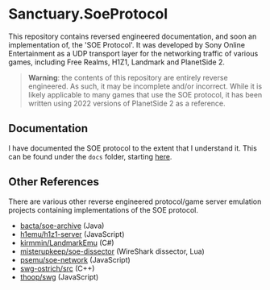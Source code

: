 # Sanctuary.SoeProtocol

This repository contains reversed engineered documentation, and soon an implementation of, the
'SOE Protocol'. It was developed by Sony Online Entertainment as a UDP transport layer for the
networking traffic of various games, including Free Realms, H1Z1, Landmark and PlanetSide 2.

> **Warning**: the contents of this repository are entirely reverse engineered. As such, it may be
> incomplete and/or incorrect. While it is likely applicable to many games that use the SOE protocol,
> it has been written using 2022 versions of PlanetSide 2 as a reference.

## Documentation

I have documented the SOE protocol to the extent that I understand it. This can be found under the
`docs` folder, starting [here](./docs/index.md).

## Other References

There are various other reverse engineered protocol/game server emulation projects containing
implementations of the SOE protocol.

- [bacta/soe-archive](https://github.com/bacta/soe-archive) (Java)
- [h1emu/h1z1-server](https://github.com/H1emu/h1z1-server) (JavaScript)
- [kirmmin/LandmarkEmu](https://github.com/kirmmin/LandmarkEmu) (C#)
- [misterupkeep/soe-dissector](https://github.com/misterupkeep/soe-dissector) (WireShark dissector, Lua)
- [psemu/soe-network](https://github.com/psemu/soe-network/) (JavaScript)
- [swg-ostrich/src](https://github.com/swg-ostrich/src/tree/master/external/3rd/library/soePlatform/ChatAPI/utils/UdpLibrary) (C++)
- [thoop/swg](https://github.com/thoop/swg) (JavaScript)